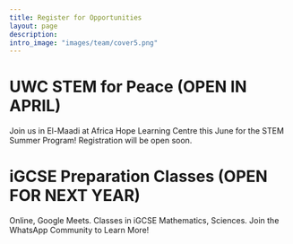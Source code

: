 ```yaml
---
title: Register for Opportunities
layout: page
description: 
intro_image: "images/team/cover5.png"
---
```

# UWC STEM for Peace (OPEN IN APRIL)
Join us in El-Maadi at Africa Hope Learning Centre this June for the STEM Summer Program! Registration will be open soon.

# iGCSE Preparation Classes (OPEN FOR NEXT YEAR)
Online, Google Meets. Classes in iGCSE Mathematics, Sciences. Join the WhatsApp Community to Learn More!
